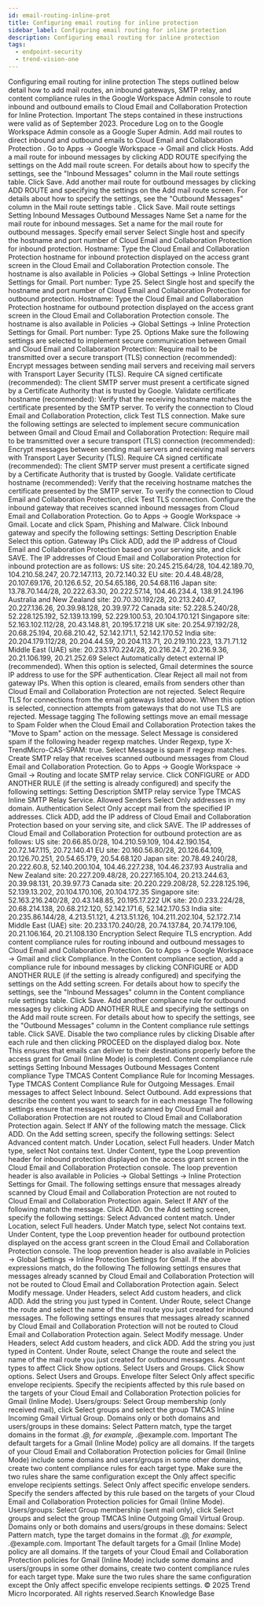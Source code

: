 ```yaml
---
id: email-routing-inline-prot
title: Configuring email routing for inline protection
sidebar_label: Configuring email routing for inline protection
description: Configuring email routing for inline protection
tags:
  - endpoint-security
  - trend-vision-one
---
```


 Configuring email routing for inline protection The steps outlined below detail how to add mail routes, an inbound gateways, SMTP relay, and content compliance rules in the Google Workspace Admin console to route inbound and outbound emails to Cloud Email and Collaboration Protection for Inline Protection. Important The steps contained in these instructions were valid as of September 2023. Procedure Log on to the Google Workspace Admin console as a Google Super Admin. Add mail routes to direct inbound and outbound emails to Cloud Email and Collaboration Protection . Go to Apps → Google Workspace → Gmail and click Hosts. Add a mail route for inbound messages by clicking ADD ROUTE specifying the settings on the Add mail route screen. For details about how to specify the settings, see the "Inbound Messages" column in the Mail route settings table. Click Save. Add another mail route for outbound messages by clicking ADD ROUTE and specifying the settings on the Add mail route screen. For details about how to specify the settings, see the "Outbound Messages" column in the Mail route settings table . Click Save. Mail route settings Setting Inbound Messages Outbound Messages Name Set a name for the mail route for inbound messages. Set a name for the mail route for outbound messages. Specify email server Select Single host and specify the hostname and port number of Cloud Email and Collaboration Protection for inbound protection. Hostname: Type the Cloud Email and Collaboration Protection hostname for inbound protection displayed on the access grant screen in the Cloud Email and Collaboration Protection console. The hostname is also available in Policies → Global Settings → Inline Protection Settings for Gmail. Port number: Type 25. Select Single host and specify the hostname and port number of Cloud Email and Collaboration Protection for outbound protection. Hostname: Type the Cloud Email and Collaboration Protection hostname for outbound protection displayed on the access grant screen in the Cloud Email and Collaboration Protection console. The hostname is also available in Policies → Global Settings → Inline Protection Settings for Gmail. Port number: Type 25. Options Make sure the following settings are selected to implement secure communication between Gmail and Cloud Email and Collaboration Protection: Require mail to be transmitted over a secure transport (TLS) connection (recommended): Encrypt messages between sending mail servers and receiving mail servers with Transport Layer Security (TLS). Require CA signed certificate (recommended): The client SMTP server must present a certificate signed by a Certificate Authority that is trusted by Google. Validate certificate hostname (recommended): Verify that the receiving hostname matches the certificate presented by the SMTP server. To verify the connection to Cloud Email and Collaboration Protection, click Test TLS connection. Make sure the following settings are selected to implement secure communication between Gmail and Cloud Email and Collaboration Protection: Require mail to be transmitted over a secure transport (TLS) connection (recommended): Encrypt messages between sending mail servers and receiving mail servers with Transport Layer Security (TLS). Require CA signed certificate (recommended): The client SMTP server must present a certificate signed by a Certificate Authority that is trusted by Google. Validate certificate hostname (recommended): Verify that the receiving hostname matches the certificate presented by the SMTP server. To verify the connection to Cloud Email and Collaboration Protection, click Test TLS connection. Configure the inbound gateway that receives scanned inbound messages from Cloud Email and Collaboration Protection. Go to Apps → Google Workspace → Gmail. Locate and click Spam, Phishing and Malware. Click Inbound gateway and specify the following settings: Setting Description Enable Select this option. Gateway IPs Click ADD, add the IP address of Cloud Email and Collaboration Protection based on your serving site, and click SAVE. The IP addresses of Cloud Email and Collaboration Protection for inbound protection are as follows: US site: 20.245.215.64/28, 104.42.189.70, 104.210.58.247, 20.72.147.113, 20.72.140.32 EU site: 20.4.48.48/28, 20.107.69.176, 20.126.6.52, 20.54.65.186, 20.54.68.116 Japan site: 13.78.70.144/28, 20.222.63.30, 20.222.57.14, 104.46.234.4, 138.91.24.196 Australia and New Zealand site: 20.70.30.192/28, 20.213.240.47, 20.227.136.26, 20.39.98.128, 20.39.97.72 Canada site: 52.228.5.240/28, 52.228.125.192, 52.139.13.199, 52.229.100.53, 20.104.170.121 Singapore site: 52.163.102.112/28, 20.43.148.81, 20.195.17.218 UK site: 20.254.97.192/28, 20.68.25.194, 20.68.210.42, 52.142.171.1, 52.142.170.52 India site: 20.204.179.112/28, 20.204.44.59, 20.204.113.71, 20.219.110.223, 13.71.71.12 Middle East (UAE) site: 20.233.170.224/28, 20.216.24.7, 20.216.9.36, 20.21.106.199, 20.21.252.69 Select Automatically detect external IP (recommended). When this option is selected, Gmail determines the source IP address to use for the SPF authentication. Clear Reject all mail not from gateway IPs. When this option is cleared, emails from senders other than Cloud Email and Collaboration Protection are not rejected. Select Require TLS for connections from the email gateways listed above. When this option is selected, connection attempts from gateways that do not use TLS are rejected. Message tagging The following settings move an email message to Spam Folder when the Cloud Email and Collaboration Protection takes the "Move to Spam" action on the message. Select Message is considered spam if the following header regexp matches. Under Regexp, type X-TrendMicro-CAS-SPAM: true. Select Message is spam if regexp matches. Create SMTP relay that receives scanned outbound messages from Cloud Email and Collaboration Protection. Go to Apps → Google Workspace → Gmail → Routing and locate SMTP relay service. Click CONFIGURE or ADD ANOTHER RULE (if the setting is already configured) and specify the following settings: Setting Description SMTP relay service Type TMCAS Inline SMTP Relay Service. Allowed Senders Select Only addresses in my domain. Authentication Select Only accept mail from the specified IP addresses. Click ADD, add the IP address of Cloud Email and Collaboration Protection based on your serving site, and click SAVE. The IP addresses of Cloud Email and Collaboration Protection for outbound protection are as follows: US site: 20.66.85.0/28, 104.210.59.109, 104.42.190.154, 20.72.147.115, 20.72.140.41 EU site: 20.160.56.80/28, 20.126.64.109, 20.126.70.251, 20.54.65.179, 20.54.68.120 Japan site: 20.78.49.240/28, 20.222.60.8, 52.140.200.104, 104.46.227.238, 104.46.237.93 Australia and New Zealand site: 20.227.209.48/28, 20.227.165.104, 20.213.244.63, 20.39.98.131, 20.39.97.73 Canada site: 20.220.229.208/28, 52.228.125.196, 52.139.13.202, 20.104.170.106, 20.104.172.35 Singapore site: 52.163.216.240/28, 20.43.148.85, 20.195.17.222 UK site: 20.0.233.224/28, 20.68.214.138, 20.68.212.120, 52.142.171.6, 52.142.170.53 India site: 20.235.86.144/28, 4.213.51.121, 4.213.51.126, 104.211.202.104, 52.172.7.14 Middle East (UAE) site: 20.233.170.240/28, 20.74.137.84, 20.74.179.106, 20.21.106.164, 20.21.108.130 Encryption Select Require TLS encryption. Add content compliance rules for routing inbound and outbound messages to Cloud Email and Collaboration Protection. Go to Apps → Google Workspace → Gmail and click Compliance. In the Content compliance section, add a compliance rule for inbound messages by clicking CONFIGURE or ADD ANOTHER RULE (if the setting is already configured) and specifying the settings on the Add setting screen. For details about how to specify the settings, see the "Inbound Messages" column in the Content compliance rule settings table. Click Save. Add another compliance rule for outbound messages by clicking ADD ANOTHER RULE and specifying the settings on the Add mail route screen. For details about how to specify the settings, see the "Outbound Messages" column in the Content compliance rule settings table. Click SAVE. Disable the two compliance rules by clicking Disable after each rule and then clicking PROCEED on the displayed dialog box. Note This ensures that emails can deliver to their destinations properly before the access grant for Gmail (Inline Mode) is completed. Content compliance rule settings Setting Inbound Messages Outbound Messages Content compliance Type TMCAS Content Compliance Rule for Incoming Messages. Type TMCAS Content Compliance Rule for Outgoing Messages. Email messages to affect Select Inbound. Select Outbound. Add expressions that describe the content you want to search for in each message The following settings ensure that messages already scanned by Cloud Email and Collaboration Protection are not routed to Cloud Email and Collaboration Protection again. Select If ANY of the following match the message. Click ADD. On the Add setting screen, specify the following settings: Select Advanced content match. Under Location, select Full headers. Under Match type, select Not contains text. Under Content, type the Loop prevention header for inbound protection displayed on the access grant screen in the Cloud Email and Collaboration Protection console. The loop prevention header is also available in Policies → Global Settings → Inline Protection Settings for Gmail. The following settings ensure that messages already scanned by Cloud Email and Collaboration Protection are not routed to Cloud Email and Collaboration Protection again. Select If ANY of the following match the message. Click ADD. On the Add setting screen, specify the following settings: Select Advanced content match. Under Location, select Full headers. Under Match type, select Not contains text. Under Content, type the Loop prevention header for outbound protection displayed on the access grant screen in the Cloud Email and Collaboration Protection console. The loop prevention header is also available in Policies → Global Settings → Inline Protection Settings for Gmail. If the above expressions match, do the following The following settings ensures that messages already scanned by Cloud Email and Collaboration Protection will not be routed to Cloud Email and Collaboration Protection again. Select Modify message. Under Headers, select Add custom headers, and click ADD. Add the string you just typed in Content. Under Route, select Change the route and select the name of the mail route you just created for inbound messages. The following settings ensures that messages already scanned by Cloud Email and Collaboration Protection will not be routed to Cloud Email and Collaboration Protection again. Select Modify message. Under Headers, select Add custom headers, and click ADD. Add the string you just typed in Content. Under Route, select Change the route and select the name of the mail route you just created for outbound messages. Account types to affect Click Show options. Select Users and Groups. Click Show options. Select Users and Groups. Envelope filter Select Only affect specific envelope recipients. Specify the recipients affected by this rule based on the targets of your Cloud Email and Collaboration Protection policies for Gmail (Inline Mode). Users/groups: Select Group membership (only received mail), click Select groups and select the group TMCAS Inline Incoming Gmail Virtual Group. Domains only or both domains and users/groups in these domains: Select Pattern match, type the target domains in the format .*@<domain>, for example, .*@example.com. Important The default targets for a Gmail (Inline Mode) policy are all domains. If the targets of your Cloud Email and Collaboration Protection policies for Gmail (Inline Mode) include some domains and users/groups in some other domains, create two content compliance rules for each target type. Make sure the two rules share the same configuration except the Only affect specific envelope recipients settings. Select Only affect specific envelope senders. Specify the senders affected by this rule based on the targets of your Cloud Email and Collaboration Protection policies for Gmail (Inline Mode). Users/groups: Select Group membership (sent mail only), click Select groups and select the group TMCAS Inline Outgoing Gmail Virtual Group. Domains only or both domains and users/groups in these domains: Select Pattern match, type the target domains in the format .*@<domain>, for example, .*@example.com. Important The default targets for a Gmail (Inline Mode) policy are all domains. If the targets of your Cloud Email and Collaboration Protection policies for Gmail (Inline Mode) include some domains and users/groups in some other domains, create two content compliance rules for each target type. Make sure the two rules share the same configuration except the Only affect specific envelope recipients settings. © 2025 Trend Micro Incorporated. All rights reserved.Search Knowledge Base